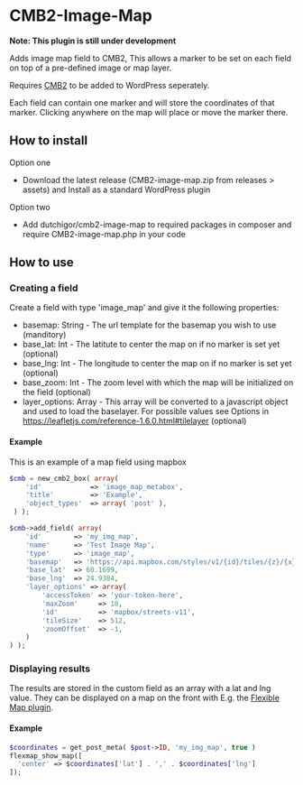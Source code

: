 # CMB2-Image-Map
__Note: This plugin is still under development__

Adds image map field to CMB2, This allows a marker to be set on each field on top of a pre-defined image or map layer.

Requires [CMB2](https://github.com/CMB2/CMB2) to be added to WordPress seperately.

Each field can contain one marker and will store the coordinates of that marker. Clicking anywhere on the map will place or move the marker there.

## How to install
Option one
- Download the latest release (CMB2-image-map.zip from releases > assets) and Install as a standard WordPress plugin

Option two
- Add dutchigor/cmb2-image-map to required packages in composer and require CMB2-image-map.php in your code

## How to use
### Creating a field
Create a field with type 'image_map' and give it the following properties:
- basemap: String - The url template for the basemap you wish to use (manditory)
- base_lat: Int - The latitute to center the map on if no marker is set yet (optional)
- base_lng: Int - The longitude to center the map on if no marker is set yet (optional)
- base_zoom: Int - The zoom level with which the map will be initialized on the field (optional)
- layer_options: Array - This array will be converted to a javascript object and used to load the baselayer. For possible values see Options in https://leafletjs.com/reference-1.6.0.html#tilelayer (optional)

#### Example
This is an example of a map field using mapbox
```php
$cmb = new_cmb2_box( array(
    'id'            => 'image_map_metabox',
    'title'         => 'Example',
    'object_types'  => array( 'post' ),
 ) );

$cmb->add_field( array(
    'id'        => 'my_img_map',
    'name'      => 'Test Image Map',
    'type'      => 'image_map',
    'basemap'   => 'https://api.mapbox.com/styles/v1/{id}/tiles/{z}/{x}/{y}?access_token={accessToken}'
    'base_lat'  => 60.1699,
    'base_lng'  => 24.9384,
    'layer_options' => array( 
        'accessToken' => 'your-token-here',
        'maxZoom'     => 18,
        'id'          => 'mapbox/streets-v11',
        'tileSize'    => 512,
        'zoomOffset'  => -1,
    )
) );
```

### Displaying results
The results are stored in the custom field as an array with a lat and lng value. They can be displayed on a map on the front with E.g. the [Flexible Map plugin](https://flexible-map.webaware.net.au/).

#### Example
```php
$coordinates = get_post_meta( $post->ID, 'my_img_map', true )
flexmap_show_map([
  'center' => $coordinates['lat'] . ',' . $coordinates['lng']
]);
```
